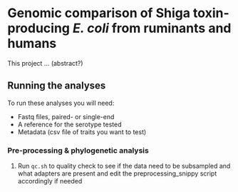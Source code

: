 # Genomic comparison of Shiga toxin-producing _E. coli_ from ruminants and humans
This project ... (abstract?)
## Running the analyses
To run these analyses you will need:
* Fastq files, paired- or single-end
* A reference for the serotype tested
* Metadata (csv file of traits you want to test)
### Pre-processing & phylogenetic analysis
1. Run `qc.sh` to quality check to see if the data need to be subsampled and what adapters are present and edit the preprocessing_snippy script accordingly if needed
